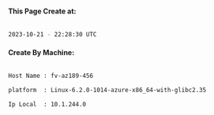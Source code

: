 
   
#### This Page Create at:

```bash

2023-10-21 - 22:28:30 UTC

```

#### Create By Machine:

```bash

Host Name : fv-az189-456

platform  : Linux-6.2.0-1014-azure-x86_64-with-glibc2.35

Ip Local  : 10.1.244.0

```

